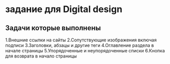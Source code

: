 # задание для Digital design

## Задачи которые выполнены

1.Внешние ссылки на сайты
2.Сопутствующие изображения включая подписи
3.Заголовки, абзацы и другие теги
4.Оглавление раздела в начале страницы
5.Упорядоченные и неупорядоченные списки
6.Кнопка для возврата в начало страницы
